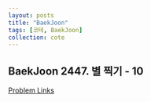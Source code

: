 ```yaml
---
layout: posts
title: "BaekJoon"
tags: [코테, BaekJoon]
collection: cote
---
```


## BaekJoon 2447. 별 찍기 - 10

[Problem Links](https://www.acmicpc.net/problem/2447)

<script src="https://gist.github.com/HyangsukMin/3a932e2bb7416d5ca7a6361fdcfd2d4c.js"></script>
